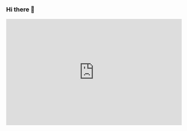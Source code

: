 ### Hi there 👋
<iframe src="https://onedrive.live.com/embed?resid=AF842E3C486AD93A%211675&authkey=!AGGJqa7Z2dAea7M&em=2" width="476" height="288" frameborder="0" scrolling="no"></iframe>

<!--
**mhmd3397/mhmd3397** is a ✨ _special_ ✨ repository because its `README.md` (this file) appears on your GitHub profile.

Here are some ideas to get you started:

- 🔭 I’m currently working on ...
- 🌱 I’m currently learning ...
- 👯 I’m looking to collaborate on ...
- 🤔 I’m looking for help with ...
- 💬 Ask me about ...
- 📫 How to reach me: ...
- 😄 Pronouns: ...
- ⚡ Fun fact: ...
-->
